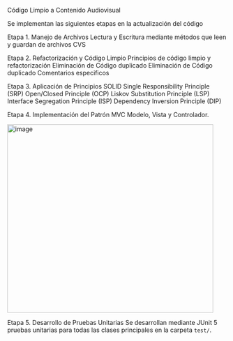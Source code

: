 Código Limpio a Contenido Audiovisual

Se implementan las siguientes etapas en la actualización del código

Etapa 1. Manejo de Archivos
  Lectura y Escritura mediante métodos que leen y guardan de archivos CVS

Etapa 2. Refactorización y Código Limpio
  Principios de código limpio y refactorización
  Eliminación de Código duplicado
  Eliminación de Código duplicado
  Comentarios especificos

Etapa 3. Aplicación de Principios SOLID
  Single Responsibility Principle (SRP)
  Open/Closed Principle (OCP)
  Liskov Substitution Principle (LSP)
  Interface Segregation Principle (ISP)
  Dependency Inversion Principle (DIP)

Etapa 4. Implementación del Patrón MVC Modelo, Vista y Controlador.

<img width="472" height="432" alt="image" src="https://github.com/user-attachments/assets/302494db-617a-4541-a111-fdc7aa3c837f" />


Etapa 5. Desarrollo de Pruebas Unitarias
  Se desarrollan mediante JUnit 5 pruebas unitarias para todas las clases principales en la carpeta `test/`.
